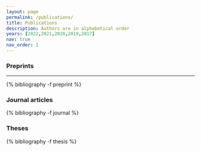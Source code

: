 ```yaml
---
layout: page
permalink: /publications/
title: Publications
description: Authors are in alphabetical order
years: [2022,2021,2020,2019,2017]
nav: true
nav_order: 1
---
```

<!-- _pages/publications.md -->



<div class="publications">

<h3 style="margin-top= 2rem;">Preprints</h3> 
<hr>
{% bibliography -f preprint %}

<h3 style="margin-bottom= 2rem;">Journal articles</h3>
{% bibliography -f journal %}

<h3 style="margin-bottom= 2rem;">Theses</h3>
{% bibliography -f thesis %}

</div>


